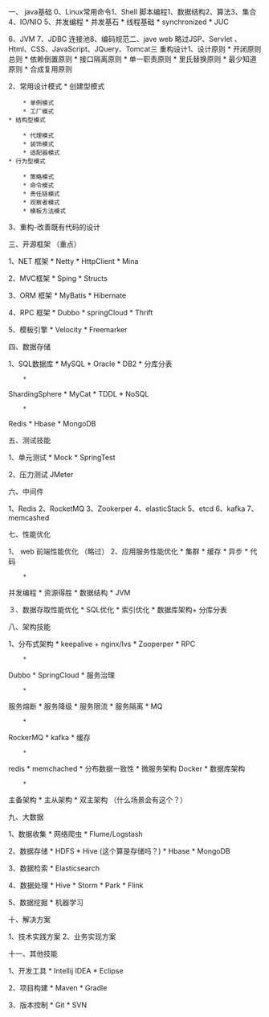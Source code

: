一、 java基础
0、Linux常用命令1、Shell 脚本编程1、数据结构2、算法3、集合4、IO/NIO 5、并发编程
	*  并发基石
	* 线程基础
	* synchronized 
	* JUC

6、JVM 7、JDBC 连接池8、编码规范二、jave web 略过JSP、Servlet 、Html、CSS、JavaScript、JQuery、Tomcat三 重构设计1、设计原则 
	* 开闭原则总则
	* 依赖倒置原则
	* 接口隔离原则 
	* 单一职责原则 
	* 里氏替换原则 
	* 最少知道原则 
	* 合成复用原则

2、常用设计模式
	* 创建型模式

		* 单例模式
		* 工厂模式
	* 结构型模式

		* 代理模式
		* 装饰模式
		* 适配器模式
	* 行为型模式

		* 策略模式
		* 命令模式
		* 责任链模式
		* 观察者模式
		* 模板方法模式

3、重构-改善既有代码的设计

三、开源框架 （重点）

1、NET 框架 
	* 
Netty 
	* 
HttpClient 
	* 
Mina


2、MVC框架
	* 
Sping
	* 
Structs


3、ORM 框架
	* 
MyBatis 
	* 
Hibernate


4、RPC 框架
	* 
Dubbo 
	* 
springCloud
	* 
Thrift 


5、模板引擎
	* 
Velocity 
	* 
Freemarker



四、数据存储

1、SQL数据库
	* 
MySQL 
	* 
Oracle 
	* 
DB2
	* 
分库分表 

		* 
ShardingSphere 
		* 
MyCat 
		* 
TDDL 
	* 
NoSQL 

		* 
Redis
		* 
Hbase
		* 
MongoDB



五、测试技能

1、单元测试
	* 
Mock
	* 
SpringTest 


2、压力测试 JMeter

六、中间件

1、Redis 
2、RocketMQ 
3、Zookerper
4、elasticStack
5、etcd
6、kafka
7、memcashed 

七、性能优化

1、 web 前端性能优化 （略过）
2、应用服务性能优化
	* 
集群
	* 
缓存
	* 
异步
	* 
代码

		* 
并发编程
		* 
资源得胜
		* 
数据结构
	* 
JVM



３、数据存取性能优化
	* 
SQL优化
	* 
索引优化
	* 
数据库架构+ 分库分表



八、架构技能 

1、分布式架构
	* 
keepalive + nginx/lvs 
	* 
Zooperper
	* 
RPC

		* 
Dubbo
		* 
SpringCloud
	* 
服务治理

		* 
服务熔断
		* 
服务降级
		* 
服务限流
		* 
服务隔离
	* 
MQ

		* 
RockerMQ 
		* 
kafka
	* 
缓存

		* 
redis 
		* 
memchached 
	* 
分布数据一致性
	* 
微服务架构 Docker 
	* 
数据库架构

		* 
主备架构
		* 
主从架构
		* 
双主架构 （什么场景会有这个？）



九、大数据

1、数据收集
	* 
网络爬虫
	* 
Flume/Logstash 


2、数据存储
	* 
HDFS
	* 
Hive (这个算是存储吗？)
	* 
Hbase
	* 
MongoDB


3、数据检索
	* 
Elasticsearch


4、数据处理
	* 
Hive 
	* 
Storm 
	* 
Park
	* 
Flink 


5、数据挖掘
	* 
机器学习



十、解决方案

1、技术实践方案
2、业务实现方案

十一、其他技能

1、开发工具
	* 
Intellij IDEA
	* 
Eclipse 


2、项目构建
	* 
Maven
	* 
Gradle


3、版本控制
	* 
Git
	* 
SVN 



    














